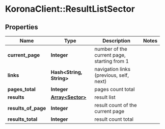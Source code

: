 # KoronaClient::ResultListSector

## Properties
Name | Type | Description | Notes
------------ | ------------- | ------------- | -------------
**current_page** | **Integer** | number of the current page, starting from 1 | 
**links** | **Hash&lt;String, String&gt;** | navigation links (previous, self, next) | 
**pages_total** | **Integer** | pages count total | 
**results** | [**Array&lt;Sector&gt;**](Sector.md) | result list | 
**results_of_page** | **Integer** | result count of the current page | 
**results_total** | **Integer** | result count total | 



